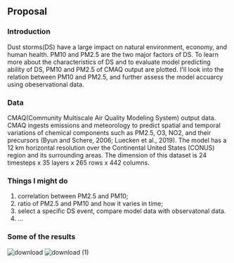 

## Proposal

### Introduction
Dust storms(DS) have a large impact on natural environment, economy, and human health. PM10 and PM2.5 are the two major factors of DS. 
To learn more about the characteristics of DS and to evaluate model predicting ability of DS, PM10 and PM2.5 of CMAQ output are plotted. I'll look into the relation between PM10 and PM2.5, and further assess the model accuarcy using obeservational data.


### Data
CMAQ(Community Multiscale Air Quality Modeling System) output data. CMAQ ingests emissions and meteorology to predict spatial and temporal variations of chemical components such as PM2.5, O3, NO2, and their precursors (Byun and Schere, 2006; Luecken et al., 2019). The model has a 12 km horizontal resolution over the Continental United States (CONUS) region and its surrounding areas. The dimension of this dataset is 24 timesteps x 35 layers x 265 rows x 442 columns.

### Things I might do
1. correlation between PM2.5 and PM10;
2. ratio of PM2.5 and PM10 and how it varies in time;
3. select a specific DS event, compare model data with observatonal data.
4. ...


### Some of the results
![download](https://user-images.githubusercontent.com/49365141/197669882-e987a840-582a-4e5b-bb3c-28b70ad79485.png)
![download (1)](https://user-images.githubusercontent.com/49365141/197669971-e2fb15cf-488e-4d19-8e9e-f4d7db4b51b4.png)


